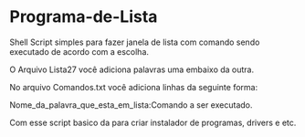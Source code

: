 # Programa-de-Lista
Shell Script simples para fazer janela de lista com comando sendo executado de acordo com a escolha.

O Arquivo Lista27 você adiciona palavras uma embaixo da outra.

No arquivo Comandos.txt você adiciona linhas da seguinte forma:

Nome_da_palavra_que_esta_em_lista:Comando a ser executado.

Com esse script basico da para criar instalador de programas, drivers e etc.
